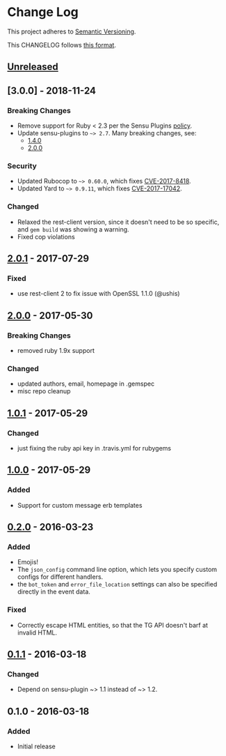 # Change Log
This project adheres to [Semantic Versioning](http://semver.org/).

This CHANGELOG follows [this format](https://github.com/sensu-plugins/community/blob/master/HOW_WE_CHANGELOG.md).

## [Unreleased]

## [3.0.0] - 2018-11-24
### Breaking Changes
- Remove support for Ruby < 2.3 per the Sensu Plugins [policy](https://github.com/sensu/sensu-docs/blob/master/content/plugins/1.0/faq.md#what-is-the-policy-on-supporting-end-of-lifeeol-ruby-versions).
- Update sensu-plugins to `~> 2.7`. Many breaking changes, see:
  - [1.4.0](https://github.com/sensu-plugins/sensu-plugin/blob/master/CHANGELOG.md#v140---2016-07-20)
  - [2.0.0](https://github.com/sensu-plugins/sensu-plugin/blob/master/CHANGELOG.md#v200---2017-03-29)

### Security
- Updated Rubocop to `~> 0.60.0`, which fixes [CVE-2017-8418](https://cve.mitre.org/cgi-bin/cvename.cgi?name=CVE-2017-8418).
- Updated Yard to `~> 0.9.11`, which fixes [CVE-2017-17042](https://nvd.nist.gov/vuln/detail/CVE-2017-17042).

### Changed
- Relaxed the rest-client version, since it doesn't need to be so specific, and `gem build` was showing a warning.
- Fixed cop violations

## [2.0.1] - 2017-07-29
### Fixed
- use rest-client 2 to fix issue with OpenSSL 1.1.0 (@ushis)

## [2.0.0] - 2017-05-30
### Breaking Changes
- removed ruby 1.9x support

### Changed
- updated authors, email, homepage in .gemspec
- misc repo cleanup

## [1.0.1] - 2017-05-29
### Changed
- just fixing the ruby api key in .travis.yml for rubygems

## [1.0.0] - 2017-05-29
### Added
 - Support for custom message erb templates

## [0.2.0] - 2016-03-23
### Added
 - Emojis!
 - The `json_config` command line option, which lets you specify custom configs
   for different handlers.
 - the `bot_token` and `error_file_location` settings can also be specified
   directly in the event data.

### Fixed
 - Correctly escape HTML entities, so that the TG API doesn't barf at invalid
   HTML.

## [0.1.1] - 2016-03-18
### Changed
 - Depend on sensu-plugin ~> 1.1 instead of ~> 1.2.

## 0.1.0 - 2016-03-18
### Added
- Initial release

[Unreleased]: https://github.com/sensu-plugins/sensu-plugins-telegram/compare/2.0.1...HEAD
[2.0.1]: https://github.com/sensu-plugins/sensu-plugins-telegram/compare/2.0.0...2.0.1
[2.0.0]: https://github.com/sensu-plugins/sensu-plugins-telegram/compare/1.0.1...2.0.0
[1.0.1]: https://github.com/sensu-plugins/sensu-plugins-telegram/compare/1.0.0...1.0.1
[1.0.0]: https://github.com/sensu-plugins/sensu-plugins-telegram/compare/v0.2.0...1.0.0
[0.2.0]: https://github.com/sensu-plugins/sensu-plugins-telegram/compare/v0.1.1...v0.2.0
[0.1.1]: https://github.com/sensu-plugins/sensu-plugins-telegram/compare/v0.1.0...v0.1.1
